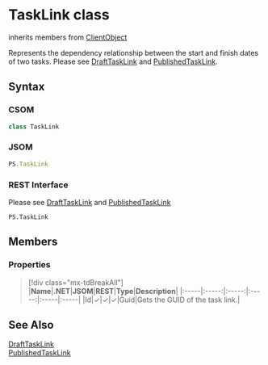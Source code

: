[comment]: # (Name:TaskLink)
[comment]: # (Name:Microsoft.ProjectServer.TaskLink)
[comment]: # (Type:class)
[comment]: # (Status:Incomplete)

# <a name="name"></a>TaskLink class

inherits members from [ClientObject](https://msdn.microsoft.com/en-us/library/microsoft.sharepoint.client.clientobject.aspx)<br/>

<a name="description"></a>Represents the dependency relationship between the start and finish dates of two tasks.  Please see [DraftTaskLink](DraftTaskLink.md) and [PublishedTaskLink](PublishedTaskLink.md).

## <a name="syntax"></a>Syntax

### CSOM

```cs
class TaskLink 
```
### JSOM

```javascript
PS.TaskLink
```
### REST Interface

Please see [DraftTaskLink](DraftTaskLink.md) and [PublishedTaskLink](PublishedTaskLink.md)

```
PS.TaskLink
```

## <a name="members"></a>Members

### <a name="properties"></a>Properties
> [!div class="mx-tdBreakAll"]
|**Name**|**.NET**|**JSOM**|**REST**|**Type**|**Description**|
|:-----|:-----:|:-----:|:-----:|:-----|:-----|
|<a name="Id"></a>Id|&#x2713;|&#x2713;|&#x2713;|Guid|Gets the GUID of the task link.|

## <a name="seeAlso"></a>See Also

[DraftTaskLink](DraftTaskLink.md)<br/>
[PublishedTaskLink](PublishedTaskLink.md)<br/>
